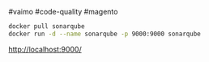 #vaimo #code-quality #magento 
```bash
docker pull sonarqube
docker run -d --name sonarqube -p 9000:9000 sonarqube
```

[http://localhost:9000/](http://localhost:9000/)

